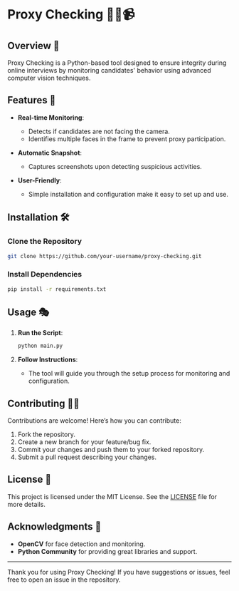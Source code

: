# Proxy Checking 🕵️‍♂️📹

## Overview 🌟
Proxy Checking is a Python-based tool designed to ensure integrity during online interviews by monitoring candidates' behavior using advanced computer vision techniques.

## Features 🚀

- **Real-time Monitoring**:
  - Detects if candidates are not facing the camera.
  - Identifies multiple faces in the frame to prevent proxy participation.

- **Automatic Snapshot**:
  - Captures screenshots upon detecting suspicious activities.

- **User-Friendly**:
  - Simple installation and configuration make it easy to set up and use.

## Installation 🛠️

### Clone the Repository
```bash
git clone https://github.com/your-username/proxy-checking.git
```

### Install Dependencies
```bash
pip install -r requirements.txt
```

## Usage 🎭

1. **Run the Script**:
   ```bash
   python main.py
   ```

2. **Follow Instructions**:
   - The tool will guide you through the setup process for monitoring and configuration.


## Contributing 🧙‍♀️

Contributions are welcome! Here’s how you can contribute:

1. Fork the repository.
2. Create a new branch for your feature/bug fix.
3. Commit your changes and push them to your forked repository.
4. Submit a pull request describing your changes.

## License 📜

This project is licensed under the MIT License. See the [LICENSE](LICENSE) file for more details.

## Acknowledgments 🙏

- **OpenCV** for face detection and monitoring.
- **Python Community** for providing great libraries and support.

---

Thank you for using Proxy Checking! If you have suggestions or issues, feel free to open an issue in the repository.
